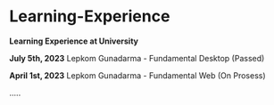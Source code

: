 # Learning-Experience

**Learning Experience at University**

**July 5th, 2023**
Lepkom Gunadarma - Fundamental Desktop (Passed)

**April 1st, 2023**
Lepkom Gunadarma - Fundamental Web (On Prosess)

.....
